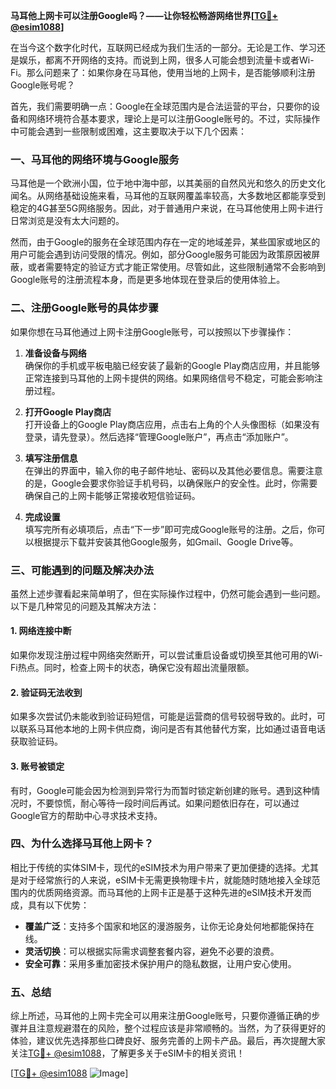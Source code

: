 **马耳他上网卡可以注册Google吗？——让你轻松畅游网络世界[[TG💪+ @esim1088](https://t.me/s/esim1088)]**

在当今这个数字化时代，互联网已经成为我们生活的一部分。无论是工作、学习还是娱乐，都离不开网络的支持。而说到上网，很多人可能会想到流量卡或者Wi-Fi。那么问题来了：如果你身在马耳他，使用当地的上网卡，是否能够顺利注册Google账号呢？

首先，我们需要明确一点：Google在全球范围内是合法运营的平台，只要你的设备和网络环境符合基本要求，理论上是可以注册Google账号的。不过，实际操作中可能会遇到一些限制或困难，这主要取决于以下几个因素：

### 一、马耳他的网络环境与Google服务

马耳他是一个欧洲小国，位于地中海中部，以其美丽的自然风光和悠久的历史文化闻名。从网络基础设施来看，马耳他的互联网覆盖率较高，大多数地区都能享受到稳定的4G甚至5G网络服务。因此，对于普通用户来说，在马耳他使用上网卡进行日常浏览是没有太大问题的。

然而，由于Google的服务在全球范围内存在一定的地域差异，某些国家或地区的用户可能会遇到访问受限的情况。例如，部分Google服务可能因为政策原因被屏蔽，或者需要特定的验证方式才能正常使用。尽管如此，这些限制通常不会影响到Google账号的注册流程本身，而是更多地体现在登录后的使用体验上。

### 二、注册Google账号的具体步骤

如果你想在马耳他通过上网卡注册Google账号，可以按照以下步骤操作：

1. **准备设备与网络**  
   确保你的手机或平板电脑已经安装了最新的Google Play商店应用，并且能够正常连接到马耳他的上网卡提供的网络。如果网络信号不稳定，可能会影响注册过程。

2. **打开Google Play商店**  
   打开设备上的Google Play商店应用，点击右上角的个人头像图标（如果没有登录，请先登录）。然后选择“管理Google账户”，再点击“添加账户”。

3. **填写注册信息**  
   在弹出的界面中，输入你的电子邮件地址、密码以及其他必要信息。需要注意的是，Google会要求你验证手机号码，以确保账户的安全性。此时，你需要确保自己的上网卡能够正常接收短信验证码。

4. **完成设置**  
   填写完所有必填项后，点击“下一步”即可完成Google账号的注册。之后，你可以根据提示下载并安装其他Google服务，如Gmail、Google Drive等。

### 三、可能遇到的问题及解决办法

虽然上述步骤看起来简单明了，但在实际操作过程中，仍然可能会遇到一些问题。以下是几种常见的问题及其解决方法：

#### 1. 网络连接中断  
如果你发现注册过程中网络突然断开，可以尝试重启设备或切换至其他可用的Wi-Fi热点。同时，检查上网卡的状态，确保它没有超出流量限额。

#### 2. 验证码无法收到  
如果多次尝试仍未能收到验证码短信，可能是运营商的信号较弱导致的。此时，可以联系马耳他本地的上网卡供应商，询问是否有其他替代方案，比如通过语音电话获取验证码。

#### 3. 账号被锁定  
有时，Google可能会因为检测到异常行为而暂时锁定新创建的账号。遇到这种情况时，不要惊慌，耐心等待一段时间后再试。如果问题依旧存在，可以通过Google官方的帮助中心寻求技术支持。

### 四、为什么选择马耳他上网卡？

相比于传统的实体SIM卡，现代的eSIM技术为用户带来了更加便捷的选择。尤其是对于经常旅行的人来说，eSIM卡无需更换物理卡片，就能随时随地接入全球范围内的优质网络资源。而马耳他的上网卡正是基于这种先进的eSIM技术开发而成，具有以下优势：

- **覆盖广泛**：支持多个国家和地区的漫游服务，让你无论身处何地都能保持在线。
- **灵活切换**：可以根据实际需求调整套餐内容，避免不必要的浪费。
- **安全可靠**：采用多重加密技术保护用户的隐私数据，让用户安心使用。

### 五、总结

综上所述，马耳他的上网卡完全可以用来注册Google账号，只要你遵循正确的步骤并且注意规避潜在的风险，整个过程应该是非常顺畅的。当然，为了获得更好的体验，建议优先选择那些口碑良好、服务完善的上网卡产品。最后，再次提醒大家关注[TG💪+ @esim1088](https://t.me/s/esim1088)，了解更多关于eSIM卡的相关资讯！

[[TG💪+ @esim1088](https://t.me/s/esim1088) ![Image](https://i.postimg.cc/4NQfJmqS/Snipaste-2025-05-13-00-14-12.png)]